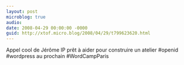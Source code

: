 ```yaml
---
layout: post
microblog: true
audio: 
date: 2008-04-29 00:00:00 -0000
guid: http://xtof.micro.blog/2008/04/29/t799623620.html
---
```

Appel cool de Jérôme IP prêt à aider pour construire un atelier #openid #wordpress au prochain #WordCampParis
